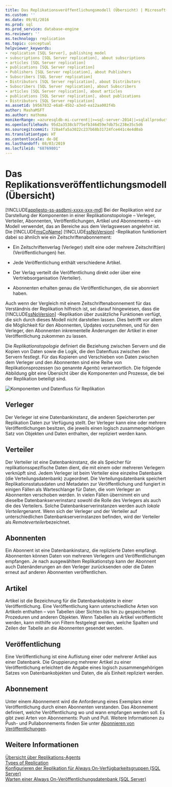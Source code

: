 ```yaml
---
title: Das Replikationsveröffentlichungsmodell (Übersicht) | Microsoft-Dokumentation
ms.custom: ''
ms.date: 09/01/2016
ms.prod: sql
ms.prod_service: database-engine
ms.reviewer: ''
ms.technology: replication
ms.topic: conceptual
helpviewer_keywords:
- replication [SQL Server], publishing model
- subscriptions [SQL Server replication], about subscriptions
- articles [SQL Server replication]
- publications [SQL Server replication]
- Publishers [SQL Server replication], about Publishers
- Subscribers [SQL Server replication]
- Distributors [SQL Server replication], about Distributors
- Subscribers [SQL Server replication], about Subscribers
- articles [SQL Server replication], about articles
- publications [SQL Server replication], about publications
- Distributors [SQL Server replication]
ms.assetid: b9567832-e6a8-45b2-a3ed-ea12aa002f4b
author: MashaMSFT
ms.author: mathoma
monikerRange: =azuresqldb-mi-current||>=sql-server-2014||=sqlallproducts-allversions
ms.openlocfilehash: 95d2a3538cb775efb346d59e7db75c238e35c5d6
ms.sourcegitcommit: 728a4fa5a3022c237b68b31724fce441c4e4d0ab
ms.translationtype: HT
ms.contentlocale: de-DE
ms.lasthandoff: 08/03/2019
ms.locfileid: "68769801"
---
```

# <a name="replication-publishing-model-overview"></a>Das Replikationsveröffentlichungsmodell (Übersicht)
[!INCLUDE[appliesto-ss-asdbmi-xxxx-xxx-md](../../../includes/appliesto-ss-asdbmi-xxxx-xxx-md.md)]
  Bei der Replikation wird zur Darstellung der Komponenten in einer Replikationstopologie – Verleger, Verteiler, Abonnenten, Veröffentlichungen, Artikel und Abonnements – ein Modell verwendet, das an Bereiche aus dem Verlagswesen angelehnt ist. Die [!INCLUDE[msCoName](../../../includes/msconame-md.md)] [!INCLUDE[ssNoVersion](../../../includes/ssnoversion-md.md)] -Replikation funktioniert dabei so ähnlich wie ein Zeitschriftenabonnement:  
  
-   Ein Zeitschriftenverlag (Verleger) stellt eine oder mehrere Zeitschrift(en) (Veröffentlichungen) her.  
  
-   Jede Veröffentlichung enthält verschiedene Artikel.  
  
-   Der Verlag verteilt die Veröffentlichung direkt oder über eine Vertriebsorganisation (Verteiler).  
  
-   Abonnenten erhalten genau die Veröffentlichungen, die sie abonniert haben.  
  
 Auch wenn der Vergleich mit einem Zeitschriftenabonnement für das Verständnis der Replikation hilfreich ist, sei darauf hingewiesen, dass die [!INCLUDE[ssNoVersion](../../../includes/ssnoversion-md.md)] -Replikation über zusätzliche Funktionen verfügt, die sich durch dieses Modell nicht darstellen lassen. Dies betrifft vor allem die Möglichkeit für den Abonnenten, Updates vorzunehmen, und für den Verleger, den Abonnenten inkrementelle Änderungen der Artikel in einer Veröffentlichung zukommen zu lassen.  
  
 Die *Replikationstopologie* definiert die Beziehung zwischen Servern und die Kopien von Daten sowie die Logik, die den Datenfluss zwischen den Servern festlegt. Für das Kopieren und Verschieben von Daten zwischen dem Verleger und den Abonnenten sind eine Reihe von Replikationsprozessen (so genannte *Agents*) verantwortlich. Die folgende Abbildung gibt eine Übersicht über die Komponenten und Prozesse, die bei der Replikation beteiligt sind.  
  
 ![Komponenten und Datenfluss für Replikation](../../../relational-databases/replication/publish/media/replintro1.gif "Komponenten und Datenfluss für Replikation")  
  
## <a name="publisher"></a>Verleger  
 Der Verleger ist eine Datenbankinstanz, die anderen Speicherorten per Replikation Daten zur Verfügung stellt. Der Verleger kann eine oder mehrere Veröffentlichungen besitzen, die jeweils einen logisch zusammengehörigen Satz von Objekten und Daten enthalten, der repliziert werden kann.  
  
## <a name="distributor"></a>Verteiler  
 Der Verteiler ist eine Datenbankinstanz, die als Speicher für replikationsspezifische Daten dient, die mit einem oder mehreren Verlegern verknüpft sind. Jedem Verleger ist beim Verteiler eine einzelne Datenbank (die Verteilungsdatenbank) zugeordnet. Die Verteilungsdatenbank speichert Replikationsstatusdaten und Metadaten zur Veröffentlichung und fungiert in einigen Fällen als Warteschlange für Daten, die vom Verleger an Abonnenten verschoben werden. In vielen Fällen übernimmt ein und dieselbe Datenbankserverinstanz sowohl die Rolle des Verlegers als auch die des Verteilers. Solche Datenbankserverinstanzen werden auch *lokale Verteiler*genannt. Wenn sich der Verleger und der Verteiler auf unterschiedlichen Datenbankserverinstanzen befinden, wird der Verteiler als *Remoteverteiler*bezeichnet.  
  
## <a name="subscribers"></a>Abonnenten  
 Ein Abonnent ist eine Datenbankinstanz, die replizierte Daten empfängt. Abonnenten können Daten von mehreren Verlegern und Veröffentlichungen empfangen. Je nach ausgewähltem Replikationstyp kann der Abonnent auch Datenänderungen an den Verleger zurücksenden oder die Daten erneut auf anderen Abonnenten veröffentlichen.  
  
## <a name="article"></a>Artikel  
 Artikel ist die Bezeichnung für die Datenbankobjekte in einer Veröffentlichung. Eine Veröffentlichung kann unterschiedliche Arten von Artikeln enthalten – von Tabellen über Sichten bis hin zu gespeicherten Prozeduren und anderen Objekten. Wenn Tabellen als Artikel veröffentlicht werden, kann mithilfe von Filtern festgelegt werden, welche Spalten und Zeilen der Tabelle an die Abonnenten gesendet werden.  
  
## <a name="publication"></a>Veröffentlichung  
 Eine Veröffentlichung ist eine Auflistung einer oder mehrerer Artikel aus einer Datenbank. Die Gruppierung mehrerer Artikel zu einer Veröffentlichung erleichtert die Angabe eines logisch zusammengehörigen Satzes von Datenbankobjekten und Daten, die als Einheit repliziert werden.  
  
## <a name="subscription"></a>Abonnement  
 Unter einem Abonnement wird die Anforderung eines Exemplars einer Veröffentlichung durch einen Abonnenten verstanden. Das Abonnement definiert, welche Veröffentlichung wo und wann empfangen werden soll. Es gibt zwei Arten von Abonnements: Push und Pull. Weitere Informationen zu Push- und Pullabonnements finden Sie unter [Abonnieren von Veröffentlichungen](../../../relational-databases/replication/subscribe-to-publications.md).  
  
## <a name="see-also"></a>Weitere Informationen  
 [Übersicht über Replikations-Agents](../../../relational-databases/replication/agents/replication-agents-overview.md)   
 [Types of Replication](../../../relational-databases/replication/types-of-replication.md)   
 [Konfigurieren der Replikation für Always On-Verfügbarkeitsgruppen (SQL Server)](../../../database-engine/availability-groups/windows/configure-replication-for-always-on-availability-groups-sql-server.md)   
 [Warten einer Always On-Veröffentlichungsdatenbank (SQL Server)](../../../database-engine/availability-groups/windows/maintaining-an-always-on-publication-database-sql-server.md)  
  
  
